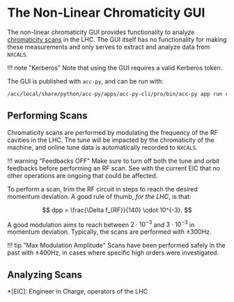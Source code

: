 # The Non-Linear Chromaticity GUI

The non-linear chromaticity GUI provides functionality to analyze [chromaticity scans](#performing-scans) in the LHC.
The GUI itself has no functionality for making these measurements and only serves to extract and analyze data from `NXCALS`.

!!! note "Kerberos"
    Note that using the GUI requires a valid Kerberos token.

The GUI is published with `acc-py`, and can be run with:

```bash
/acc/local/share/python/acc-py/apps/acc-py-cli/pro/bin/acc-py app run chroma-gui
```

## Performing Scans

Chromaticity scans are performed by modulating the frequency of the RF cavities in the LHC.
The tune will be impacted by the chromaticity of the machine, and online tune data is automatically recorded to `NXCALS`.

!!! warning "Feedbacks OFF"
    Make sure to turn off both the tune and orbit feedbacks before performing an RF scan.
    See with the current EIC that no other operations are ongoing that could be affected.

To perform a scan, trim the RF circuit in steps to reach the desired momentum deviation.
A good rule of thumb, _for the LHC_, is that:

$$
dpp = \frac{\Delta f_{RF}}{140} \cdot 10^{-3}.
$$

A good modulation aims to reach between $2 \cdot 10^{-3}$ and $3 \cdot 10^{-3}$ in momentum deviation.
Typically, the scans are performed with ±300Hz.

!!! tip "Max Modulation Amplitude"
    Scans have been performed safely in the past with ±400Hz, in cases where specific high orders were investigated.

## Analyzing Scans

*[EIC]: Engineer in Charge, operators of the LHC
